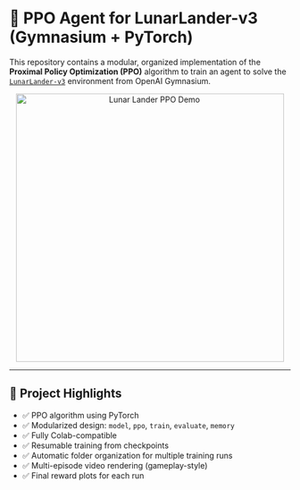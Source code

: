 # 🚀 PPO Agent for LunarLander-v3 (Gymnasium + PyTorch)

This repository contains a modular, organized implementation of the **Proximal Policy Optimization (PPO)** algorithm to train an agent to solve the [`LunarLander-v3`](https://www.gymlibrary.dev/environments/box2d/lunar_lander/) environment from OpenAI Gymnasium.

<p align="center">
  <img src="docs/lunar_lander.gif" alt="Lunar Lander PPO Demo" width="480"/>
</p>

---

## 🧠 Project Highlights

- ✅ PPO algorithm using PyTorch
- ✅ Modularized design: `model`, `ppo`, `train`, `evaluate`, `memory`
- ✅ Fully Colab-compatible
- ✅ Resumable training from checkpoints
- ✅ Automatic folder organization for multiple training runs
- ✅ Multi-episode video rendering (gameplay-style)
- ✅ Final reward plots for each run

